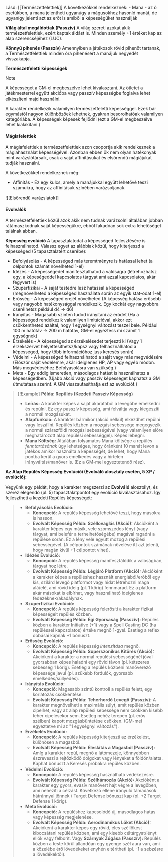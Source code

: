 Lásd: [[Természetfelettiek]]
A következőkkel rendelkeznek:
	- Mana - az ő esetükben, a mana jelentheti ugyanúgy a mágusokhoz hasonló manát, de ugyanígy jelenti azt az erőt is amiből a képességüket használják

**Világ által megáldottak (Passzív)**
A világ szereti azokat akik természetfelettiek, ezért kaptak áldást is. Minden személy +1 értéket kap az alap szerencséjéhez (LUC).

**Könnyű pihenés (Passzív)**
Amennyiben a játékosok rövid pihenőt tartanak, a Természetfelettiek minden óra pihenésért a manájuk negyedét visszakapja.

**Természetfeletti képességek**
>[!Note]
>A képességet a GM-el megbeszélve lehet kiválasztani. Az ötletet a játékmesterrel együtt akcióba vagy passzív képességbe foglalva lehet elkészíteni majd használni.

A karakter rendelkezik valamilyen természetfeletti képességgel. Ezek bár egymástól nagyon különbözőek lehetnek, gyakran besorolhatóak valamilyen kategóriába.  A képességek képesek fejlődni (ezt a GM-el megbeszélve lehet kialakítani.)

#### Mágiafelettiek
A mágiafelettiek a természetfelettiek azon csoportja akik rendelkeznek a mágiahasználat képességével. Azonban ebben ők nem olyan hatékonyak mint varázslótársaik, csak a saját affinitásukat és elsőrendű mágiájukat tudják használni.

A következőkkel rendelkeznek még:
- Affinitás - Ez egy kulcs, amely a manájukkal együtt lehetővé teszi számukra, hogy az affinitásuk színében varázsoljanak.

![[Elsőrendű varázslatok]]

#### Evolválók
A természetfelettiek közül azok akik nem tudnak varázsolni általában jobban rátámaszkodnak saját képességükre, ebből fakadóan sok extra lehetőséget találnak abban.

**Képesség evolúció**
A tapasztalatodat a képességed fejlesztésére is felhasználhatod. Válassz egyet az alábbiak közül, hogy kiterjeszd a képességed (5 tapasztalatért cserébe):
- Befolyásolás - A képességed más teremtményre is hatással lehet (a célpontok számát növelheted 1-el)
- Idézés - A képességedet manifesztálhatod a valóságra (létrehozhatsz egy, a képeségeddel kapcsolatos tárgyat ami azzal kapcsolatos, akár fegyvert is)
- Szuperfizikai - A saját testedre lesz hatással a képességed (megnövelheted a képességed használata során az egyik stat-odat 1-el)
- Erősség - A képességed erejét növelheted (A képesség hatása erősebb vagy nagyobb hatékonysággal rendelkezik. Egy kockát egy nagyobbra cserélhetsz például d4 -> d6)
- Irányítás - Magasabb szinten tudod irányítani az erődet (Ha a képességed rendelkezik valamilyen limitációval, akkor ezt csökkentheted azáltal, hogy 1 egységnyi változást teszel bele. Például 100 m hatótáv -> 200 m hatótáv, GM-el egyeztess mi számít 1 egységnek)
- Érzékelés - A képességed az érzékelésedet terjeszti ki (Vagy 1 érzékszervet helyettesíthetsz/kapsz vagy felhasználhatod a képességed, hogy több információhoz juss keresés során)
- Védelmi - A képességed felhasználhatod a saját vagy más megvédésére (Először saját védelemre, akár ideiglenes HP, AP vagy egyéb módon. Más megvédéséhez Befolyásolásra van szükség.)
- Meta - Egy eddig ismeretlen, másodlagos hatást is használhatsz a képességedben. (Újabb akció vagy passzív képességet kaphatsz a GM útmutatása szerint. A GM visszautasíthatja ezt az evolúciót.)

>[!Example]
>**Példa: Repülés (Kezdeti Passzív Képesség)**
>
>- **Leírás:** A karakter képes a saját akaratából a levegőbe emelkedni és repülni. Ez egy passzív képesség, ami felváltja vagy kiegészíti a normál mozgásukat.
>- **Alapfunkció:** A karakter bármikor (akció nélkül) elkezdhet repülni vagy leszállni. Repülés közben a mozgási sebessége megegyezik a normál szárazföldi mozgási sebességével (vagy valamilyen előre meghatározott alap repülési sebességgel). Képes lebegni.
>- **Mana Költség:** Általában folyamatos Mana költsége a repülés _fenntartásának_ úgy lehetséges, hogy óránként 10 manát levon a játékos amikor használta a képességét, de lehet, hogy Mana pontba kerül a gyors emelkedés vagy a hirtelen irányváltás/manőver is. (Ez a GM-mel egyeztetendő rész).
>
**Az Alap Repülés Képesség Evolúciói (Evolváló alosztály esetén, 5 XP / evolúció):**
>
Vegyünk egy példát, hogy a karakter megszerzi az **Evolváló** alosztályt, és szerez elegendő (pl. 5) tapasztalatpontot egy evolúció kiválasztásához. Így fejlesztheti a kezdeti Repülés képességét:
>
>- **Befolyásolás Evolúció:**
 >   - **Koncepció:** A repülés képesség lehetővé teszi, hogy másokra is hasson.
 >   - **Evolvált Képesség Példa:** **Széllovaglás (Akció):** Akcióként a karakter képes egy másik, vele szomszédos lényt (vagy tárgyat, ami belefér a terhelhetőségébe) magával ragadni a repülése során. Ez a lény vele együtt mozog a repülési sebességével. (A célpontok számának növelése itt azt jelenti, hogy magán kívül +1 célpontot vihet).
>- **Idézés Evolúció:**
>    - **Koncepció:** A repülés képesség manifesztálódik a valóságban, tárgyat hoz létre.
>    - **Evolvált Képesség Példa:** **Légjáró Platform (Akció):** Akcióként a karakter képes a repüléshez használt energiából/erőből egy kis, szilárd levegő platformot vagy hidat létrehozni maga alá/elé, ami rövid ideig (pl. 1 körig) fennmarad. Ez a platform akár másokat is elbírhat, vagy használható ideiglenes fedezéknek/akadálynak.
>- **Szuperfizikai Evolúció:**
>    - **Koncepció:** A repülés képesség felerősíti a karakter fizikai képességeit repülés közben.
>    - **Evolvált Képesség Példa:** **Égi Gyorsaság (Passzív):** Repülés közben a karakter Initiative (+1) vagy a Spell Casting DC (ha repüléssel kapcsolatos) értéke megnő 1-gyel. Esetleg a reflex dobásai kapnak +1 bónuszt.
>- **Erősség Evolúció:**
>    - **Koncepció:** A repülés képesség _intenzitása_ megnő.
>    - **Evolvált Képesség Példa:** **Superszonikus Kitörés (Akció):** Akcióként a karakter a normál repülési sebességénél jóval gyorsabban képes haladni egy rövid távon (pl. kétszeres sebesség 1 körig). Esetleg a repülés közbeni manőverező képessége javul (pl. szűkebb fordulók, gyorsabb emelkedés/süllyedés).
>- **Irányítás Evolúció:**
>    - **Koncepció:** Magasabb szintű kontroll a repülés felett, egy korlátozás csökkentése.
>    - **Evolvált Képesség Példa:** **Teherhordó Levegő (Passzív):** A karakter megnövelheti a maximális súlyt, amit repülés közben cipelhet, vagy az alap repülési sebessége nem csökken kisebb teher cipelésekor sem. Esetleg nehéz terepen (pl. erős szélben) kapott mozgásbüntetése csökken. (GM-mel egyeztetve mi az "1 egységnyi változás").
>- **Érzékelés Evolúció:**
>    - **Koncepció:** A repülés képesség kiterjeszti az érzékelést, különösen a magasból.
>    - **Evolvált Képesség Példa:** **Éleslátás a Magasból (Passzív):** Amíg a karakter repül, megnő a látómezeje, könnyebben észreveszi a rejtőzködő dolgokat vagy lényeket a földön/alatta. Kaphat bónuszt a Keresés próbákra repülés közben.
>- **Védelmi Evolúció:**
>    - **Koncepció:** A repülés képesség használható védekezésre.
>    - **Evolvált Képesség Példa:** **Szélhámozás (Akció):** Akcióként a karakter egy gyors, evasív manővert hajt végre a levegőben, ami nehezíti a célzást. Következő ellene irányuló támadások hátránnyal jönnek / Target Defense bónuszt kap (pl. +2 Target Defense 1 körig).
>- **Meta Evolúció:**
>    - **Koncepció:** A repüléshez kapcsolódó új, másodlagos hatás vagy képesség megjelenése.
>    - **Evolvált Képesség Példa:** **Aerodinamikus Löket (Akció):** Akcióként a karakter képes egy rövid, éles széllökést kibocsátani repülés közben, ami egy kisebb céltárgyat/lényt ellök vagy felborít. Vagy **Szárnyak Zúgása (Passzív):** Repülés közben a teste körül állandóan egy gyenge szél aura van, ami a közelébe érő lövedékeket enyhén eltérítheti (pl. -1 a sebzésre a lövedékektől).

